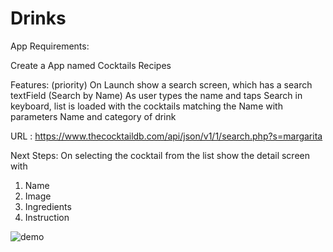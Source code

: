 # Drinks
App Requirements:

Create a App named Cocktails Recipes

Features: (priority)
On Launch show a search screen, which has a search textField (Search by Name)
As user types the name and taps Search in keyboard, list is loaded with the cocktails matching the Name with parameters  Name and category of drink

URL : https://www.thecocktaildb.com/api/json/v1/1/search.php?s=margarita

Next Steps:
On selecting the cocktail from the list show the detail screen with
1. Name
2. Image
3. Ingredients
4. Instruction

![demo](https://user-images.githubusercontent.com/7374493/178845897-0d33d35f-9496-4e27-8f4b-f60bd7a69344.gif)